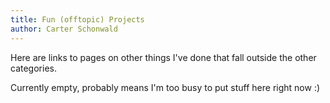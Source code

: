 ```yaml
---
title: Fun (offtopic) Projects
author: Carter Schonwald
---
```


Here are links to pages on other things I've done that fall outside the other categories.

Currently empty, probably means I'm too busy to put stuff here right now :)